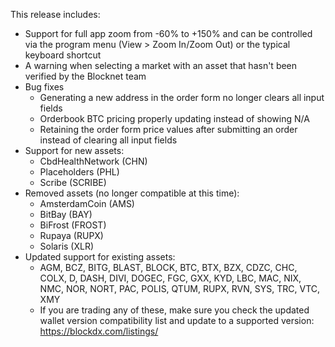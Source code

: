 This release includes:

* Support for full app zoom from -60% to +150% and can be controlled via the program menu (View > Zoom In/Zoom Out) or the typical keyboard shortcut
* A warning when selecting a market with an asset that hasn't been verified by the Blocknet team
* Bug fixes
    * Generating a new address in the order form no longer clears all input fields
    * Orderbook BTC pricing properly updating instead of showing N/A 
    * Retaining the order form price values after submitting an order instead of clearing all input fields
* Support for new assets:
    * CbdHealthNetwork (CHN)
    * Placeholders (PHL)
    * Scribe (SCRIBE)
* Removed assets (no longer compatible at this time):
    * AmsterdamCoin (AMS)
    * BitBay (BAY)
    * BiFrost (FROST)
    * Rupaya (RUPX)
    * Solaris (XLR)
* Updated support for existing assets:
    * AGM, BCZ, BITG, BLAST, BLOCK, BTC, BTX, BZX, CDZC, CHC, COLX, D, DASH, DIVI, DOGEC, FGC, GXX, KYD, LBC, MAC, NIX, NMC, NOR, NORT, PAC, POLIS, QTUM, RUPX, RVN, SYS, TRC, VTC, XMY
    * If you are trading any of these, make sure you check the updated wallet version compatibility list and update to a supported version: https://blockdx.com/listings/